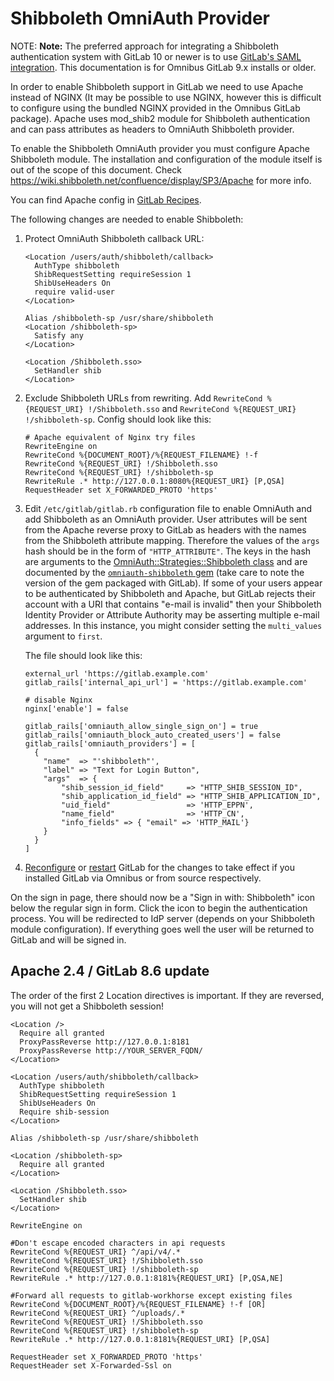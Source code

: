 # Shibboleth OmniAuth Provider

NOTE: **Note:**
The preferred approach for integrating a Shibboleth authentication system
with GitLab 10 or newer is to use [GitLab's SAML integration](saml.md). This documentation is for Omnibus GitLab 9.x installs or older.

In order to enable Shibboleth support in GitLab we need to use Apache instead of NGINX (It may be possible to use NGINX, however this is difficult to configure using the bundled NGINX provided in the Omnibus GitLab package). Apache uses mod_shib2 module for Shibboleth authentication and can pass attributes as headers to OmniAuth Shibboleth provider.

To enable the Shibboleth OmniAuth provider you must configure Apache Shibboleth module.
The installation and configuration of the module itself is out of the scope of this document.
Check <https://wiki.shibboleth.net/confluence/display/SP3/Apache> for more info.

You can find Apache config in [GitLab Recipes](https://gitlab.com/gitlab-org/gitlab-recipes/tree/master/web-server/apache).

The following changes are needed to enable Shibboleth:

1. Protect OmniAuth Shibboleth callback URL:

   ```
   <Location /users/auth/shibboleth/callback>
     AuthType shibboleth
     ShibRequestSetting requireSession 1
     ShibUseHeaders On
     require valid-user
   </Location>

   Alias /shibboleth-sp /usr/share/shibboleth
   <Location /shibboleth-sp>
     Satisfy any
   </Location>

   <Location /Shibboleth.sso>
     SetHandler shib
   </Location>
   ```

1. Exclude Shibboleth URLs from rewriting. Add `RewriteCond %{REQUEST_URI} !/Shibboleth.sso` and `RewriteCond %{REQUEST_URI} !/shibboleth-sp`. Config should look like this:

   ```
   # Apache equivalent of Nginx try files
   RewriteEngine on
   RewriteCond %{DOCUMENT_ROOT}/%{REQUEST_FILENAME} !-f
   RewriteCond %{REQUEST_URI} !/Shibboleth.sso
   RewriteCond %{REQUEST_URI} !/shibboleth-sp
   RewriteRule .* http://127.0.0.1:8080%{REQUEST_URI} [P,QSA]
   RequestHeader set X_FORWARDED_PROTO 'https'
   ```

1. Edit `/etc/gitlab/gitlab.rb` configuration file to enable OmniAuth and add
   Shibboleth as an OmniAuth provider. User attributes will be sent from the
   Apache reverse proxy to GitLab as headers with the names from the Shibboleth
   attribute mapping. Therefore the values of the `args` hash
   should be in the form of `"HTTP_ATTRIBUTE"`. The keys in the hash are arguments
   to the [OmniAuth::Strategies::Shibboleth class](https://github.com/toyokazu/omniauth-shibboleth/blob/master/lib/omniauth/strategies/shibboleth.rb)
   and are documented by the [`omniauth-shibboleth` gem](https://github.com/toyokazu/omniauth-shibboleth)
   (take care to note the version of the gem packaged with GitLab). If some of
   your users appear to be authenticated by Shibboleth and Apache, but GitLab
   rejects their account with a URI that contains "e-mail is invalid" then your
   Shibboleth Identity Provider or Attribute Authority may be asserting multiple
   e-mail addresses. In this instance, you might consider setting the
   `multi_values` argument to `first`.

   The file should look like this:

   ```
   external_url 'https://gitlab.example.com'
   gitlab_rails['internal_api_url'] = 'https://gitlab.example.com'

   # disable Nginx
   nginx['enable'] = false

   gitlab_rails['omniauth_allow_single_sign_on'] = true
   gitlab_rails['omniauth_block_auto_created_users'] = false
   gitlab_rails['omniauth_providers'] = [
     {
       "name"  => "'shibboleth"',
       "label" => "Text for Login Button",
       "args"  => {
           "shib_session_id_field"     => "HTTP_SHIB_SESSION_ID",
           "shib_application_id_field" => "HTTP_SHIB_APPLICATION_ID",
           "uid_field"                 => 'HTTP_EPPN',
           "name_field"                => 'HTTP_CN',
           "info_fields" => { "email" => 'HTTP_MAIL'}
       }
     }
   ]

   ```

1. [Reconfigure](../administration/restart_gitlab.md#omnibus-gitlab-reconfigure) or [restart](../administration/restart_gitlab.md#installations-from-source) GitLab for the changes to take effect if you
   installed GitLab via Omnibus or from source respectively.

On the sign in page, there should now be a "Sign in with: Shibboleth" icon below the regular sign in form. Click the icon to begin the authentication process. You will be redirected to IdP server (depends on your Shibboleth module configuration). If everything goes well the user will be returned to GitLab and will be signed in.

## Apache 2.4 / GitLab 8.6 update

The order of the first 2 Location directives is important. If they are reversed,
you will not get a Shibboleth session!

```
<Location />
  Require all granted
  ProxyPassReverse http://127.0.0.1:8181
  ProxyPassReverse http://YOUR_SERVER_FQDN/
</Location>

<Location /users/auth/shibboleth/callback>
  AuthType shibboleth
  ShibRequestSetting requireSession 1
  ShibUseHeaders On
  Require shib-session
</Location>

Alias /shibboleth-sp /usr/share/shibboleth

<Location /shibboleth-sp>
  Require all granted
</Location>

<Location /Shibboleth.sso>
  SetHandler shib
</Location>

RewriteEngine on

#Don't escape encoded characters in api requests
RewriteCond %{REQUEST_URI} ^/api/v4/.*
RewriteCond %{REQUEST_URI} !/Shibboleth.sso
RewriteCond %{REQUEST_URI} !/shibboleth-sp
RewriteRule .* http://127.0.0.1:8181%{REQUEST_URI} [P,QSA,NE]

#Forward all requests to gitlab-workhorse except existing files
RewriteCond %{DOCUMENT_ROOT}/%{REQUEST_FILENAME} !-f [OR]
RewriteCond %{REQUEST_URI} ^/uploads/.*
RewriteCond %{REQUEST_URI} !/Shibboleth.sso
RewriteCond %{REQUEST_URI} !/shibboleth-sp
RewriteRule .* http://127.0.0.1:8181%{REQUEST_URI} [P,QSA]

RequestHeader set X_FORWARDED_PROTO 'https'
RequestHeader set X-Forwarded-Ssl on
```
